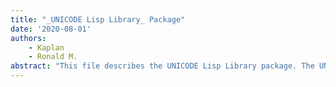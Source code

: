 ```yaml
---
title: "_UNICODE Lisp Library_ Package"
date: '2020-08-01'
authors: 
    - Kaplan
    - Ronald M.
abstract: "This file describes the UNICODE Lisp Library package. The UNICODE library package defines external file formats that enable Medley to read and write files where 16 bit character codes are represented as UTF8 byte sequences or big-endian UTF16 byte-pairs. It also provides for character codes to be converted (on reading) from Unicode codes to equivalent codes in the Medley-internal Xerox Character Code Standard (XCCS) and (on writing) from XCCS codes to equivalent Unicode codes."
---
```


